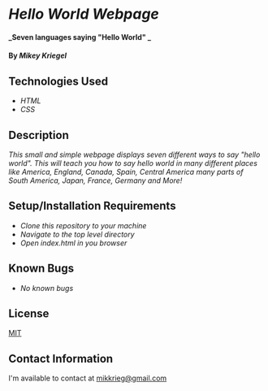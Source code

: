 # _Hello World Webpage_

#### _Seven languages saying "Hello World" _

#### By _**Mikey Kriegel**_

## Technologies Used

* _HTML_
* _CSS_

## Description

_This small and simple webpage displays seven different ways to say "hello world". This will
teach you how to say hello world in many different places like America, England, Canada, Spain, Central America
many parts of South America, Japan, France, Germany and More!_

## Setup/Installation Requirements

* _Clone this repository to your machine_
* _Navigate to the top level directory_
* _Open index.html in you browser_

## Known Bugs

* _No known bugs_

## License

[MIT](https://opensource.org/licenses/MIT)

## Contact Information

I'm available to contact at mikkrieg@gmail.com